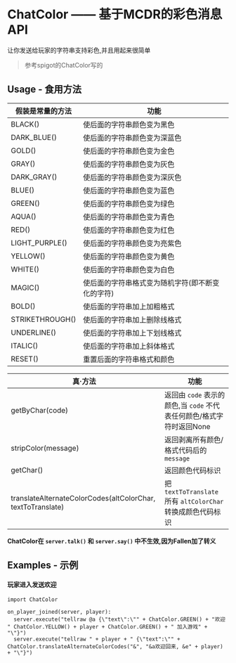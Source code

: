 # ChatColor —— 基于MCDR的彩色消息API
让你发送给玩家的字符串支持彩色,并且用起来很简单
> 参考spigot的ChatColor写的

## Usage - 食用方法
| 假装是常量的方法 | 功能 |
| ---- | ---- |
|BLACK()|使后面的字符串颜色变为黑色|
|DARK_BLUE()|使后面的字符串颜色变为深蓝色|
|GOLD()|使后面的字符串颜色变为金色|
|GRAY()|使后面的字符串颜色变为灰色|
|DARK_GRAY()|使后面的字符串颜色变为深灰色|
|BLUE()|使后面的字符串颜色变为蓝色|
|GREEN()|使后面的字符串颜色变为绿色|
|AQUA()|使后面的字符串颜色变为青色|
|RED()|使后面的字符串颜色变为红色|
|LIGHT_PURPLE()|使后面的字符串颜色变为亮紫色|
|YELLOW()|使后面的字符串颜色变为黄色|
|WHITE()|使后面的字符串颜色变为白色|
|MAGIC()|使后面的字符串格式变为随机字符(即不断变化的字符)|
|BOLD()|使后面的字符串加上加粗格式|
|STRIKETHROUGH()|使后面的字符串加上删除线格式|
|UNDERLINE()|使后面的字符串加上下划线格式|
|ITALIC()|使后面的字符串加上斜体格式|
|RESET()|重置后面的字符串格式和颜色|

| 真·方法 | 功能 |
| ------ | ---- |
|getByChar(code)|返回由 `code` 表示的颜色,当 `code` 不代表任何颜色/格式字符时返回None|
|stripColor(message)|返回剥离所有颜色/格式代码后的 `message`|
|getChar()|返回颜色代码标识|
|translateAlternateColorCodes(altColorChar, textToTranslate)|把 `textToTranslate` 所有 `altColorChar` 转换成颜色代码标识|

**ChatColor在 `server.talk()` 和 `server.say()` 中不生效,因为Fallen加了转义**

## Examples - 示例
#### 玩家进入发送欢迎
```
import ChatColor

on_player_joined(server, player):
  server.execute("tellraw @a {\"text\":\"" + ChatColor.GREEN() + "欢迎 " ChatColor.YELLOW() + player + ChatColor.GREEN() + " 加入游戏" + "\"}")
  server.execute("tellraw " + player + " {\"text":\"" + ChatColor.translateAlternateColorCodes("&", "&a欢迎回来, &e" + player) + "\"}")
```

